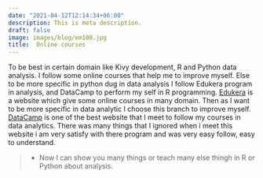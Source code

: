 ```yaml
---
date: "2021-04-12T12:14:34+06:00"
description: This is meta description.
draft: false
image: images/blog/em100.jpg
title:  Online courses
---
```


To be best in certain domain like Kivy development, R and Python data analysis. I follow some online courses that help me to improve myself. Else to be more specific in python dug in data analysis I follow Edukera program in analysis, and DataCamp to perform my self in R programming. 
[Edukera](www.edukera.com) is a website which give some online courses in many domain. Then as I want to be more specific in data analytic I choose this branch to improve myself.
[DataCamp](https://campus.datacamp.com/) is one of the best website that I meet to follow my courses in data analytics. There was  many things that I ignored when i meet this website i am very satisfy with there program and was very easy follow, easy to understand.

> * Now I can show you many things or teach many else thingh in R or Python about analysis.